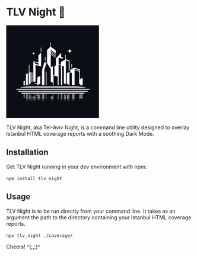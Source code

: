 # TLV Night 🌃

<img src="https://raw.githubusercontent.com/eldare/tlv_night/main/src/favicon.png" width="250px">

TLV Night, aka Tel-Aviv Night, is a command line utility designed to overlay Istanbul HTML coverage reports with a soothing Dark Mode.

## Installation

Get TLV Night running in your dev environment with npm:

`npm install tlv_night`

## Usage

TLV Night is to be run directly from your command line. It takes as an argument the path to the directory containing your Istanbul HTML coverage reports.

`npx tlv_night ./coverage/`

Cheers! ^(;,;)^

